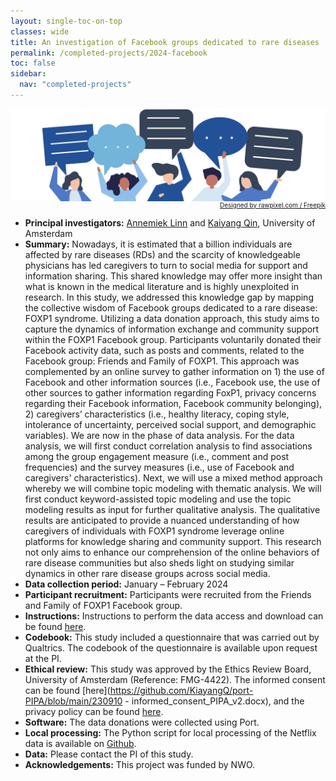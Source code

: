 ```yaml
---
layout: single-toc-on-top
classes: wide
title: An investigation of Facebook groups dedicated to rare diseases
permalink: /completed-projects/2024-facebook
toc: false
sidebar:
  nav: "completed-projects"
---
```


<div style="text-align: right;">
  <img src="/assets/images/facebook-image.png" alt="alternative text" title="Designed by rawpixel.com / Freepik" style="display: block; margin: 0 auto;"/>
  <a href="http://www.freepik.com" style="font-size: 10px; display: block; text-align: right; margin-top: 0em;">Designed by rawpixel.com / Freepik</a>
</div>

- **Principal investigators:** [Annemiek Linn](https://www.uva.nl/en/profile/l/i/a.j.linn/a.j.linn.html) and [Kaiyang Qin](https://www.uva.nl/profiel/q/i/k.qin/k.qin.html), University of Amsterdam
- **Summary:** Nowadays, it is estimated that a billion individuals are affected by rare diseases (RDs) and the scarcity of knowledgeable physicians has led caregivers to turn to social media for support and information sharing. This shared knowledge may offer more insight than what is known in the medical literature and is highly unexploited in research. In this study, we addressed this knowledge gap by mapping the collective wisdom of Facebook groups dedicated to a rare disease: FOXP1 syndrome. Utilizing a data donation approach, this study aims to capture the dynamics of information exchange and community support within the FOXP1 Facebook group. Participants voluntarily donated their Facebook activity data, such as posts and comments, related to the Facebook group: Friends and Family of FOXP1. This approach was complemented by an online survey to gather information on 1) the use of Facebook and other information sources (i.e., Facebook use, the use of other sources to gather information regarding FoxP1, privacy concerns regarding their Facebook information, Facebook community belonging), 2) caregivers’ characteristics (i.e., healthy literacy, coping style, intolerance of uncertainty, perceived social support, and demographic variables). We are now in the phase of data analysis. For the data analysis, we will first conduct correlation analysis to find associations among the group engagement measure (i.e., comment and post frequencies) and the survey measures (i.e., use of Facebook and caregivers' characteristics). Next, we will use a mixed method approach whereby we will combine topic modeling with thematic analysis. We will first conduct keyword-assisted topic modeling and use the topic modeling results as input for further qualitative analysis. The qualitative results are anticipated to provide a nuanced understanding of how caregivers of individuals with FOXP1 syndrome leverage online platforms for knowledge sharing and community support. This research not only aims to enhance our comprehension of the online behaviors of rare disease communities but also sheds light on studying similar dynamics in other rare disease groups across social media.
- **Data collection period:** January – February 2024
- **Participant recruitment:** Participants were recruited from the Friends and Family of FOXP1 Facebook group.
- **Instructions:** Instructions to perform the data access and download can be found [here](https://github.com/KiayangQ/port-PIPA/blob/main/procedure.pdf). 
- **Codebook:** This study included a questionnaire that was carried out by Qualtrics. The codebook of the questionnaire is available upon request at the PI.
- **Ethical review:** This study was approved by the Ethics Review Board, University of Amsterdam (Reference: FMG-4422). The informed consent can be found [here](https://github.com/KiayangQ/port-PIPA/blob/main/230910 - informed_consent_PIPA_v2.docx), and the privacy policy can be found [here](https://github.com/KiayangQ/port-PIPA/blob/main/privacy_policy.docx).
- **Software:** The data donations were collected using Port.
- **Local processing:** The Python script for local processing of the Netflix data is available on [Github](https://github.com/KiayangQ/port-PIPA).
- **Data:** Please contact the PI of this study.
- **Acknowledgements:** This project was funded by NWO.
